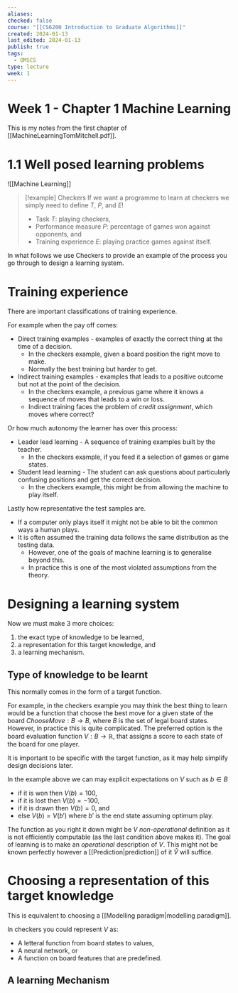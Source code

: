 ```yaml
---
aliases: 
checked: false
course: "[[CS6200 Introduction to Graduate Algorithms]]"
created: 2024-01-13
last_edited: 2024-01-13
publish: true
tags:
  - OMSCS
type: lecture
week: 1
---
```

# Week 1 - Chapter 1 Machine Learning

This is my notes from the first chapter of [[MachineLearningTomMitchell.pdf]].

# 1.1 Well posed learning problems

![[Machine Learning]]

>[!example] Checkers
>If we want a programme to learn at checkers we simply need to define $T$, $P$, and $E$!
>- Task $T$: playing checkers,
>- Performance measure $P$: percentage of games won against opponents, and
>- Training experience $E$: playing practice games against itself.

In what follows we use Checkers to provide an example of the process you go through to design a learning system.
# Training experience

There are important classifications of training experience.

For example when the pay off comes:
- Direct training examples - examples of exactly the correct thing at the time of a decision. 
	- In the checkers example, given a board position the right move to make. 
	- Normally the best training but harder to get.
- Indirect training examples - examples that leads to a positive outcome but not at the point of the decision. 
	- In the checkers example, a previous game where it knows a sequence of moves that leads to a win or loss.
	- Indirect training faces the problem of *credit assignment*, which moves where correct?

Or how much autonomy the learner has over this process:
- Leader lead learning - A sequence of training examples built by the teacher.
	- In the checkers example, if you feed it a selection of games or game states.
- Student lead learning - The student can ask questions about particularly confusing positions and get the correct decision.
	- In the checkers example, this might be from allowing the machine to play itself.

Lastly how representative the test samples are. 
- If a computer only plays itself it might not be able to bit the common ways a human plays.
- It is often assumed the training data follows the same distribution as the testing data. 
	- However, one of the goals of machine learning is to generalise beyond this.
	- In practice this is one of the most violated assumptions from the theory.

# Designing a learning system

Now we must make 3 more choices:
1. the exact type of knowledge to be learned,
2. a representation for this target knowledge, and 
3. a learning mechanism.

## Type of knowledge to be learnt

This normally comes in the form of a target function. 

For example, in the checkers example you may think the best thing to learn would be a function that choose the best move for a given state of the board $ChooseMove: B \rightarrow B$, where $B$ is the set of legal board states. However, in practice this is quite complicated. The preferred option is the board evaluation function $V: B \rightarrow \mathbb{R}$, that assigns a score to each state of the board for one player. 

It is important to be specific with the target function, as it may help simplify design decisions later.

In the example above we can may explicit expectations on $V$ such as $b \in B$ 
- if it is won then $V(b) = 100$,
- if it is lost then $V(b) = -100$,
- if it is drawn then $V(b) = 0$, and
- else $V(b) = V(b')$ where $b'$ is the end state assuming optimum play.

The function as you right it down might be $V$ *non-operational* definition as it is not efficiently computable (as the last condition above makes it). The goal of learning is to make an *operational* description of $V$. This might not be known perfectly however a [[Prediction|prediction]] of it $\hat{V}$ will suffice. 

# Choosing a representation of this target knowledge

This is equivalent to choosing a [[Modelling paradigm|modelling paradigm]].

In checkers you could represent $V$ as:
- A letteral function from board states to values,
- A neural network, or
- A function on board features that are predefined.

## A learning Mechanism

